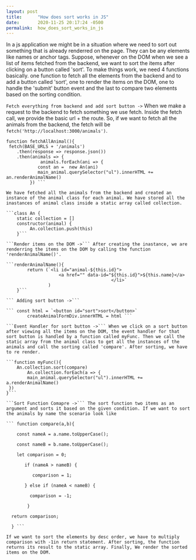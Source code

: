 ```yaml
---
layout: post
title:      "How does sort works in JS"
date:       2020-11-25 20:17:24 -0500
permalink:  how_does_sort_works_in_js
---
```



In a js application we might be in a situation where we need to sort out something that is already renderred on the page. They can be any elements like names or anchor tags. Suppose, whenever on the DOM when we see a list of items fetched from the backend, we want to sort the items after clicking on a button called 'sort'. To make things work, we need 4 functions basically. one function to fetch all the elements from the backend and to add a button called 'sort', one to render the items on the DOM, one to handle the 'submit' button event and the last to compare two elements based on the sorting condition.

```Fetch everything from backend and add sort button ->``` When we make a request to the backend to fetch something we use fetch. Inside the fetch call, we provide the basic url + the route. So, if we want to fetch all the animals from the backend, the fetch will be ```fetch('http://localhost:3000/animals')```. 

``` document.getElementById("animals").addEventListener('click', fetchAllAnimal)
function fetchAllAnimal(){
 fetch(BASE_URLS + '/animals')
    .then(response => response.json())
    .then(animals => {
		     animals.forEach(ani => { 
            const an =  new An(ani)
            main_animal.querySelector("ul").innerHTML += an.renderAnimalName()
         }) ```
				 
We have fetched all the animals from the backend and created an instance of the animal class for each animal. We have stored all the inastances of animal class inside a static array called collection. 

```class An {
    static collection = []
    constructor(animal) {
		 An.collection.push(this)
    }``` 
		
```Render items on the DOM ->``` After creating the inastance, we are renderring the items on the DOM by calling the function 'renderAnimalName()'. 

```renderAnimalName(){
        return (`<li id="animal-${this.id}">
                    <a href="" data-id="${this.id}">${this.name}</a>  
										</li>`
                )
    }``` 
		
``` Adding sort button ->``` 

``` const html = `<button id="sort">sort</button>`
        createAnimalFormDiv.innerHTML = html ```
				
```Event Handler for sort button ->``` When we click on a sort button after viewing all the items on the DOM, the event handler for that sort button is handled by a function called myFunc. Then we call the static array from the animal class to get all the instances of the animals and call the sorting called 'compare'. After sorting, we have to re render.

```function myFunc(){
    An.collection.sort(compare) 
		An.collection.forEach(a => {
        main_animal.querySelector("ul").innerHTML += a.renderAnimalName()
 })
}``` 

```Sort Function Comapre ->``` The sort function two items as an argument and sorts it based on the given condition. If we want to sort the animals by name the scenario look like 

``` function compare(a,b){

    const nameA = a.name.toUpperCase();
		
    const nameB = b.name.toUpperCase();
		
    let comparison = 0;
		
       if (nameA > nameB) {
			 
          comparison = 1;
					
       } else if (nameA < nameB) {
			 
         comparison = -1;
				 
        }
				
  return comparison;
	
  } ```

If we want to sort the elements by desc order, we have to multiply comparison with -1in return statement. After sorting, the function returns its result to the static array. Finally, We render the sorted items on the DOM.
		

				 
			
			
			
			
				 

